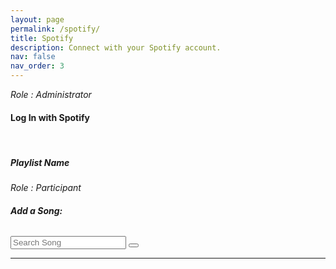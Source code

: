 ```yaml
---
layout: page
permalink: /spotify/
title: Spotify
description: Connect with your Spotify account.
nav: false
nav_order: 3
---
```


*Role : Administrator*

#### **Log In with Spotify**

<br />

##### **Playlist Name**



*Role : Participant*

###### **Add a Song:** 
<form action="{{ site.baseurl }}/spotify_search.html" method="get" id="search-ui">
  <input type="text" class="search-box" name="query" placeholder="Search Song" value="">
  <button type="submit">
    <i class="fas fa-search"></i>
  </button>
</form>


---